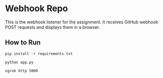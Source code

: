 # Webhook Repo

This is the webhook listener for the assignment. It receives GitHub webhook POST requests and displays them in a browser.

## How to Run

```
pip install -r requirements.txt
```
```
python app.py
```

```
ngrok http 5000
```

